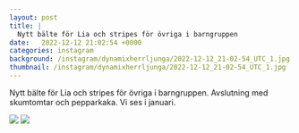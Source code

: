 ```yaml
---
layout: post
title: |
  Nytt bälte för Lia och stripes för övriga i barngruppen
date:   2022-12-12 21:02:54 +0000
categories: instagram
background: /instagram/dynamixherrljunga/2022-12-12_21-02-54_UTC_1.jpg
thumbnail: /instagram/dynamixherrljunga/2022-12-12_21-02-54_UTC_1.jpg
---
```

Nytt bälte för Lia och stripes för övriga i barngruppen. Avslutning med skumtomtar och pepparkaka. Vi ses i januari. 



<img src='/www-dynamix-herrljunga/instagram/dynamixherrljunga/2022-12-12_21-02-54_UTC_1.jpg' class='img-fluid' />


<img src='/www-dynamix-herrljunga/instagram/dynamixherrljunga/2022-12-12_21-02-54_UTC_2.jpg' class='img-fluid' />
